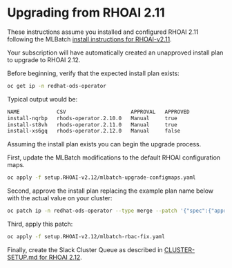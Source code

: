 # Upgrading from RHOAI 2.11

These instructions assume you installed and configured RHOAI 2.11 following
the MLBatch [install instructions for RHOAI-v2.11](../setup.RHOAI-v2.11/CLUSTER-SETUP.md).

Your subscription will have automatically created an unapproved
install plan to upgrade to RHOAI 2.12.

Before beginning, verify that the expected install plan exists:
```sh
oc get ip -n redhat-ods-operator
```
Typical output would be:
```sh
NAME            CSV                     APPROVAL   APPROVED
install-nqrbp   rhods-operator.2.10.0   Manual     true
install-st8vh   rhods-operator.2.11.0   Manual     true
install-xs6gq   rhods-operator.2.12.0   Manual     false
```

Assuming the install plan exists you can begin the upgrade process.

First, update the MLBatch modifications to the default RHOAI configuration maps.
```sh
oc apply -f setup.RHOAI-v2.12/mlbatch-upgrade-configmaps.yaml
```

Second, approve the install plan replacing the example plan name below with the actual
value on your cluster:
```sh
oc patch ip -n redhat-ods-operator --type merge --patch '{"spec":{"approved":true}}' install-xs6gq
```

Third, apply this patch:
```sh
oc apply -f setup.RHOAI-v2.12/mlbatch-rbac-fix.yaml
```

Finally, create the Slack Cluster Queue as described in [CLUSTER-SETUP.md for RHOAI 2.12](./CLUSTER-SETUP.md#Slack-Cluster-Queue).